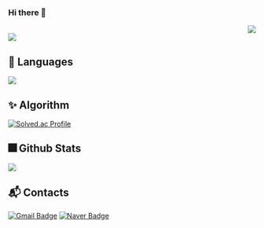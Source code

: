 ### Hi there 👋

<!--
**zer0eat/zer0eat** is a ✨ _special_ ✨ repository because its `README.md` (this file) appears on your GitHub profile.

Here are some ideas to get you started:

- 🔭 I’m currently working on ...
- 🌱 I’m currently learning ...
- 👯 I’m looking to collaborate on ...
- 🤔 I’m looking for help with ...
- 💬 Ask me about ...
- 📫 How to reach me: ...
- 😄 Pronouns: ...
- ⚡ Fun fact: ...
-->

<div>
  <div align=right>
    <a href="https://hits.seeyoufarm.com"><img src="https://hits.seeyoufarm.com/api/count/incr/badge.svg?url=https%3A%2F%2Fgithub.com%2Fzer0eat&count_bg=%2366ACE2&title_bg=%23555555&icon=&icon_color=%23E7E7E7&title=hits&edge_flat=false"/></a>
  </div>
  
  <img src="https://capsule-render.vercel.app/api?type=waving&color=auto&height=150&section=header&text=zer0eat%20Github&fontSize=50"/>

  ## 🎇 Languages

  <img src="https://github-readme-stats.vercel.app/api/top-langs/?username=zer0eat&layout=compact">
  <br>

  ## ✨ Algorithm

  [![Solved.ac Profile](http://mazassumnida.wtf/api/v2/generate_badge?boj=zer0eat)](https://solved.ac/zer0eat/)
  <br>

  ## 🎆 Github Stats

  <img src="https://github-readme-stats.vercel.app/api?username=zer0eat&show_icons=true">

  ## :mailbox_with_mail: Contacts
  [![Gmail Badge](https://img.shields.io/badge/Gmail-d14836?style=flat-square&logo=Gmail&logoColor=white&link=mailto:zer00eat@gmail.com)](mailto:zer00eat@gmail.com)
  [![Naver Badge](https://img.shields.io/badge/Naver-03C75A?style=flat-square&logo=Naver&logoColor=white&link=mailto:kimyoungsik7@naver.com)](mailto:kimyoungsik7@naver.com)

<div>
